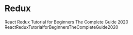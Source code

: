 # Redux

React Redux Tutorial for Beginners The Complete Guide 2020
ReactReduxTutorialforBeginnersTheCompleteGuide2020